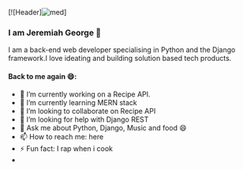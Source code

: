 [![Header]![med](https://user-images.githubusercontent.com/39271713/111145333-2c05cc00-8599-11eb-8b5d-bf39da3a4d0a.jpg "Header")]
### I am Jeremiah George 👋
I am a back-end web developer specialising in Python and the Django framework.I love ideating and building solution based tech products.

#### Back to me again 😄: 

- 🔭 I’m currently working on a Recipe API. 
- 🌱 I’m currently learning MERN stack
- 👯 I’m looking to collaborate on Recipe API
- 🤔 I’m looking for help with Django REST
- 💬 Ask me about Python, Django, Music and food 😄
- 📫 How to reach me: here
-  ⚡ Fun fact: I rap when i cook
-

